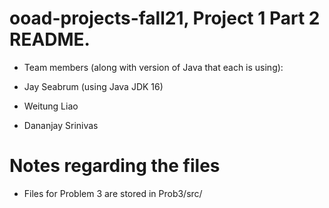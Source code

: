 # ooad-projects-fall21, Project 1 Part 2 README.
- Team members (along with version of Java that each is using):

- Jay Seabrum (using Java JDK 16)
- Weitung Liao
- Dananjay Srinivas


# Notes regarding the files 
- Files for Problem 3 are stored in Prob3/src/


